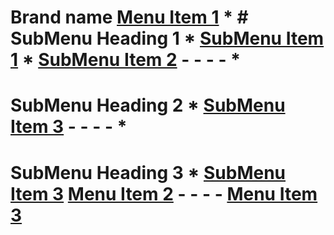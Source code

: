 # Brand name [Menu Item 1]() * # SubMenu Heading 1 * [SubMenu Item 1](subitem1.md) * [SubMenu Item 2](subitem2.md) - - - - * 
# SubMenu Heading 2 * [SubMenu Item 3](subitem3.md) - - - - * 
# SubMenu Heading 3 * [SubMenu Item 3](subitem3.md) [Menu Item 2](item2.md) - - - - [Menu Item 3](item3.md)
